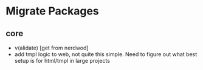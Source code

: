 # Migrate Packages

## core
- v(alidate) [get from nerdwod]
- add tmpl logic to web, not quite this simple. Need to figure out what best setup is for html/tmpl in large projects
